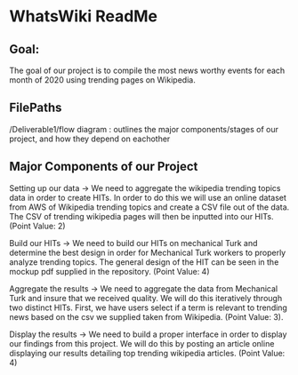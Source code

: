 # WhatsWiki ReadMe
## Goal:
The goal of our project is to compile the most news worthy events for each month of 2020 using trending pages on Wikipedia. 
## FilePaths
/Deliverable1/flow diagram : outlines the major components/stages of our project, and how they depend on eachother
## Major Components of our Project

Setting up our data ->
We need to aggregate the wikipedia trending topics data in order to create HITs. In order to do this we will use an online dataset from AWS of Wikipedia trending topics and create a CSV file out of the data. The CSV of trending wikipedia pages will then be inputted into our HITs. (Point Value: 2)

Build our HITs ->
We need to build our HITs on mechanical Turk and determine the best design in order for Mechanical Turk workers to properly analyze trending topics. The general design of the HIT can be seen in the mockup pdf supplied in the repository. (Point Value: 4)

Aggregate the results ->
We need to aggregate the data from Mechanical Turk and insure that we received quality. We will do this iteratively through two distinct HITs.  First, we have users select if a term is relevant to trending news based on the csv we supplied taken from Wikipedia. (Point Value: 3).

Display the results ->
We need to build a proper interface in order to display our findings from this project. We will do this by posting an article online displaying our results detailing top trending wikipedia articles. (Point Value: 4)
